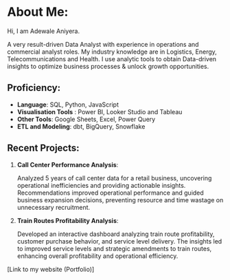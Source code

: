 # About Me:

Hi, I am Adewale Aniyera.

A very result-driven Data Analyst with experience in operations and commercial analyst roles. My industry knowledge are in Logistics, Energy, Telecommunications and Health. I use analytic tools to obtain Data-driven insights to optimize business processes & unlock growth opportunities.

## Proficiency:

- **Language**: SQL, Python, JavaScript
- **Visualisation Tools** : Power BI, Looker Studio and Tableau
- **Other Tools**: Google Sheets, Excel, Power Query
- **ETL and Modeling**: dbt, BigQuery, Snowflake

## Recent Projects:
   1. **Call Center Performance Analysis**:
      
       Analyzed 5 years of call center data for a retail business, uncovering operational inefficiencies and providing actionable insights. Recommendations improved operational performance and guided business       expansion decisions, preventing resource and time wastage on unnecessary recruitment.

   3. **Train Routes Profitability Analysis**:
      
       Developed an interactive dashboard analyzing train route profitability, customer purchase behavior, and service level delivery. The insights led to improved service levels and strategic amendments to train routes, enhancing overall profitability and operational efficiency.


 [Link to my website (Portfolio)]

